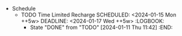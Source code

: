 - Schedule
	- TODO Time Limited Recharge
	  SCHEDULED: <2024-01-15 Mon ++5w>
	  DEADLINE: <2024-01-17 Wed ++5w>
	  :LOGBOOK:
	  * State "DONE" from "TODO" [2024-01-11 Thu 11:42]
	  :END: